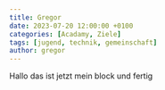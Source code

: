 ```yaml
---
title: Gregor
date: 2023-07-20 12:00:00 +0100
categories: [Acadamy, Ziele]
tags: [jugend, technik, gemeinschaft]
author: gregor
---
```

Hallo das ist jetzt mein block und fertig 